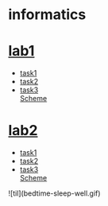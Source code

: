 # informatics
<h1> <a href='https://github.com/kirillusgudkov/informatics/tree/main/lab1'>lab1</a></h1>
<ul>
  <li><a href='https://github.com/kirillusgudkov/informatics/tree/main/lab1/1.asm'>task1</a></li>
  <li><a href='https://github.com/kirillusgudkov/informatics/tree/main/lab1/2.asm'>task2</a></li>
  <li><a href='https://github.com/kirillusgudkov/informatics/tree/main/lab1/3.asm'>task3</a></li> <a href='https://github.com/kirillusgudkov/informatics/blob/main/lab1/maximf3.jpg'>Scheme</a>
</ul>

<h1><a style="font-weight: bold" href='https://github.com/kirillusgudkov/informatics/tree/main/lab2'>lab2</a></h1>
<ul>
  <li><a href='https://github.com/kirillusgudkov/informatics/tree/main/lab2/1.asm'>task1</a></li>
  <li><a href='https://github.com/kirillusgudkov/informatics/tree/main/lab2/2.asm'>task2</a></li>
  <li><a href='https://github.com/kirillusgudkov/informatics/tree/main/lab2/3.asm'>task3</a></li> <a href='https://github.com/kirillusgudkov/informatics/blob/main/lab2/selection3.jpg'>Scheme</a>
</ul>
![til](bedtime-sleep-well.gif)
